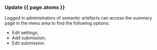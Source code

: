 ### Update {{ page.atoms }}

Logged in administrators of semantic artefacts can access the summary page in the menu area to find the following options:
- Edit settings;
- Add submission;
- Edit submission.
